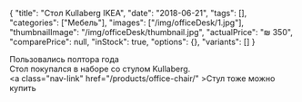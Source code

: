 {
    "title": "Стол Kullaberg IKEA",
    "date": "2018-06-21",
    "tags": [],
    "categories": ["Мебель"],
    "images": ["/img/officeDesk/1.jpg"],
    "thumbnailImage": "/img/officeDesk/thumbnail.jpg",
    "actualPrice": "₪ 350",
    "comparePrice": null,
    "inStock": true,
    "options": {},
    "variants": []
}

Пользовались полтора года <br>
Стол покупался в наборе со стулом Kullaberg. <br>
<a class="nav-link" href="/products/office-chair/" \>Стул тоже можно купить</a>
